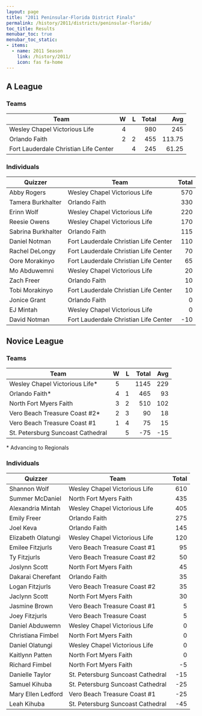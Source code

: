 ```yaml
---
layout: page
title: "2011 Peninsular-Florida District Finals"
permalink: /history/2011/districts/peninsular-florida/
toc_title: Results
menubar_toc: true
menubar_toc_static:
- items:
  - name: 2011 Season
    link: /history/2011/
    icon: fas fa-home
---
```


## A League

### Teams

| Team                                  |    W |    L | Total |    Avg |
| ------------------------------------- | ---: | ---: | ----: | -----: |
| Wesley Chapel Victorious Life         |    4 |      |   980 |    245 |
| Orlando Faith                         |    2 |    2 |   455 | 113.75 |
| Fort Lauderdale Christian Life Center |      |    4 |   245 |  61.25 |

### Individuals

| Quizzer            | Team                                  | Total |
| ------------------ | ------------------------------------- | ----: |
| Abby Rogers        | Wesley Chapel Victorious Life         |   570 |
| Tamera Burkhalter  | Orlando Faith                         |   330 |
| Erinn Wolf         | Wesley Chapel Victorious Life         |   220 |
| Reesie Owens       | Wesley Chapel Victorious Life         |   170 |
| Sabrina Burkhalter | Orlando Faith                         |   115 |
| Daniel Notman      | Fort Lauderdale Christian Life Center |   110 |
| Rachel DeLongy     | Fort Lauderdale Christian Life Center |    70 |
| Oore Morakinyo     | Fort Lauderdale Christian Life Center |    65 |
| Mo Abduwemni       | Wesley Chapel Victorious Life         |    20 |
| Zach Freer         | Orlando Faith                         |    10 |
| Tobi Morakinyo     | Fort Lauderdale Christian Life Center |    10 |
| Jonice Grant       | Orlando Faith                         |     0 |
| EJ Mintah          | Wesley Chapel Victorious Life         |     0 |
| David Notman       | Fort Lauderdale Christian Life Center |   -10 |

## Novice League

### Teams

| Team                              |    W |    L | Total |  Avg |
| --------------------------------- | ---: | ---: | ----: | ---: |
| Wesley Chapel Victorious Life*    |    5 |      |  1145 |  229 |
| Orlando Faith*                    |    4 |    1 |   465 |   93 |
| North Fort Myers Faith            |    3 |    2 |   510 |  102 |
| Vero Beach Treasure Coast #2*     |    2 |    3 |    90 |   18 |
| Vero Beach Treasure Coast #1      |    1 |    4 |    75 |   15 |
| St. Petersburg Suncoast Cathedral |      |    5 |   -75 |  -15 |

\* Advancing to Regionals

### Individuals

| Quizzer            | Team                              | Total |
| ------------------ | --------------------------------- | ----: |
| Shannon Wolf       | Wesley Chapel Victorious Life     |   610 |
| Summer McDaniel    | North Fort Myers Faith            |   435 |
| Alexandria Mintah  | Wesley Chapel Victorious Life     |   405 |
| Emily Freer        | Orlando Faith                     |   275 |
| Joel Keva          | Orlando Faith                     |   145 |
| Elizabeth Olatungi | Wesley Chapel Victorious Life     |   120 |
| Emilee Fitzjurls   | Vero Beach Treasure Coast #1      |    95 |
| Ty Fitzjurls       | Vero Beach Treasure Coast #2      |    50 |
| Joslynn Scott      | North Fort Myers Faith            |    45 |
| Dakarai Cherefant  | Orlando Faith                     |    35 |
| Logan Fitzjurls    | Vero Beach Treasure Coast #2      |    35 |
| Jaclynn Scott      | North Fort Myers Faith            |    30 |
| Jasmine Brown      | Vero Beach Treasure Coast #1      |     5 |
| Joey Fitzjurls     | Vero Beach Treasure Coast         |     5 |
| Daniel Abduwemn    | Wesley Chapel Victorious Life     |     0 |
| Christiana Fimbel  | North Fort Myers Faith            |     0 |
| Daniel Olatungi    | Wesley Chapel Victorious Life     |     0 |
| Kaitlynn Patten    | North Fort Myers Faith            |     0 |
| Richard Fimbel     | North Fort Myers Faith            |    -5 |
| Danielle Taylor    | St. Petersburg Suncoast Cathedral |   -15 |
| Samuel Kihuba      | St. Petersburg Suncoast Cathedral |   -25 |
| Mary Ellen Ledford | Vero Beach Treasure Coast #1      |   -25 |
| Leah Kihuba        | St. Petersburg Suncoast Cathedral |   -45 |
